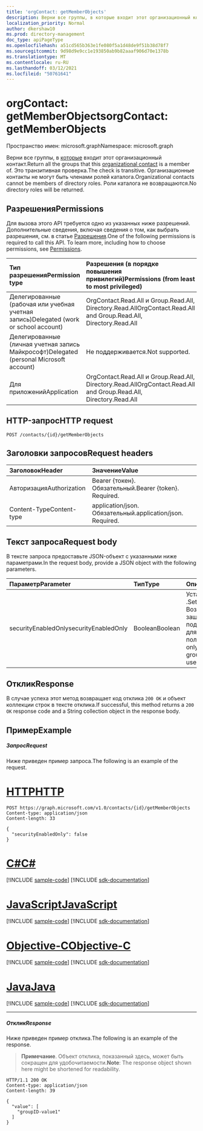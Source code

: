 ```yaml
---
title: 'orgContact: getMemberObjects'
description: Верни все группы, в которые входит этот организационный контакт. Это транзитивная проверка.
localization_priority: Normal
author: dkershaw10
ms.prod: directory-management
doc_type: apiPageType
ms.openlocfilehash: a51cd565b363e1fe080f5a1d48de9f51b38d78f7
ms.sourcegitcommit: 9d98d9e9cc1e193850ab9b82aaaf906d70e1378b
ms.translationtype: MT
ms.contentlocale: ru-RU
ms.lasthandoff: 03/12/2021
ms.locfileid: "50761641"
---
```

# <a name="orgcontact-getmemberobjects"></a><span data-ttu-id="dd004-104">orgContact: getMemberObjects</span><span class="sxs-lookup"><span data-stu-id="dd004-104">orgContact: getMemberObjects</span></span>

<span data-ttu-id="dd004-105">Пространство имен: microsoft.graph</span><span class="sxs-lookup"><span data-stu-id="dd004-105">Namespace: microsoft.graph</span></span>

<span data-ttu-id="dd004-106">Верни все группы, в [которые](../resources/orgcontact.md) входит этот организационный контакт.</span><span class="sxs-lookup"><span data-stu-id="dd004-106">Return all the groups that this [organizational contact](../resources/orgcontact.md) is a member of.</span></span> <span data-ttu-id="dd004-107">Это транзитивная проверка.</span><span class="sxs-lookup"><span data-stu-id="dd004-107">The check is transitive.</span></span> <span data-ttu-id="dd004-108">Организационные контакты не могут быть членами ролей каталога.</span><span class="sxs-lookup"><span data-stu-id="dd004-108">Organizational contacts cannot be members of directory roles.</span></span> <span data-ttu-id="dd004-109">Роли каталога не возвращаются.</span><span class="sxs-lookup"><span data-stu-id="dd004-109">No directory roles will be returned.</span></span>

## <a name="permissions"></a><span data-ttu-id="dd004-110">Разрешения</span><span class="sxs-lookup"><span data-stu-id="dd004-110">Permissions</span></span>
<span data-ttu-id="dd004-p103">Для вызова этого API требуется одно из указанных ниже разрешений. Дополнительные сведения, включая сведения о том, как выбрать разрешения, см. в статье [Разрешения](/graph/permissions-reference).</span><span class="sxs-lookup"><span data-stu-id="dd004-p103">One of the following permissions is required to call this API. To learn more, including how to choose permissions, see [Permissions](/graph/permissions-reference).</span></span>

|<span data-ttu-id="dd004-113">Тип разрешения</span><span class="sxs-lookup"><span data-stu-id="dd004-113">Permission type</span></span>      | <span data-ttu-id="dd004-114">Разрешения (в порядке повышения привилегий)</span><span class="sxs-lookup"><span data-stu-id="dd004-114">Permissions (from least to most privileged)</span></span>              |
|:--------------------|:---------------------------------------------------------|
|<span data-ttu-id="dd004-115">Делегированные (рабочая или учебная учетная запись)</span><span class="sxs-lookup"><span data-stu-id="dd004-115">Delegated (work or school account)</span></span> | <span data-ttu-id="dd004-116">OrgContact.Read.All и Group.Read.All, Directory.Read.All</span><span class="sxs-lookup"><span data-stu-id="dd004-116">OrgContact.Read.All and Group.Read.All, Directory.Read.All</span></span>  |
|<span data-ttu-id="dd004-117">Делегированные (личная учетная запись Майкрософт)</span><span class="sxs-lookup"><span data-stu-id="dd004-117">Delegated (personal Microsoft account)</span></span> | <span data-ttu-id="dd004-118">Не поддерживается.</span><span class="sxs-lookup"><span data-stu-id="dd004-118">Not supported.</span></span>    |
|<span data-ttu-id="dd004-119">Для приложений</span><span class="sxs-lookup"><span data-stu-id="dd004-119">Application</span></span> | <span data-ttu-id="dd004-120">OrgContact.Read.All и Group.Read.All, Directory.Read.All</span><span class="sxs-lookup"><span data-stu-id="dd004-120">OrgContact.Read.All and Group.Read.All, Directory.Read.All</span></span> |

## <a name="http-request"></a><span data-ttu-id="dd004-121">HTTP-запрос</span><span class="sxs-lookup"><span data-stu-id="dd004-121">HTTP request</span></span>
<!-- { "blockType": "ignored" } -->
```http
POST /contacts/{id}/getMemberObjects

```
## <a name="request-headers"></a><span data-ttu-id="dd004-122">Заголовки запросов</span><span class="sxs-lookup"><span data-stu-id="dd004-122">Request headers</span></span>
| <span data-ttu-id="dd004-123">Заголовок</span><span class="sxs-lookup"><span data-stu-id="dd004-123">Header</span></span>       | <span data-ttu-id="dd004-124">Значение</span><span class="sxs-lookup"><span data-stu-id="dd004-124">Value</span></span> |
|:---------------|:----------|
| <span data-ttu-id="dd004-125">Авторизация</span><span class="sxs-lookup"><span data-stu-id="dd004-125">Authorization</span></span>  | <span data-ttu-id="dd004-p104">Bearer {токен}. Обязательный.</span><span class="sxs-lookup"><span data-stu-id="dd004-p104">Bearer {token}. Required.</span></span> |
| <span data-ttu-id="dd004-128">Content-Type</span><span class="sxs-lookup"><span data-stu-id="dd004-128">Content-type</span></span>   | <span data-ttu-id="dd004-p105">application/json. Обязательный.</span><span class="sxs-lookup"><span data-stu-id="dd004-p105">application/json. Required.</span></span>|

## <a name="request-body"></a><span data-ttu-id="dd004-131">Текст запроса</span><span class="sxs-lookup"><span data-stu-id="dd004-131">Request body</span></span>
<span data-ttu-id="dd004-132">В тексте запроса предоставьте JSON-объект с указанными ниже параметрами.</span><span class="sxs-lookup"><span data-stu-id="dd004-132">In the request body, provide a JSON object with the following parameters.</span></span>

| <span data-ttu-id="dd004-133">Параметр</span><span class="sxs-lookup"><span data-stu-id="dd004-133">Parameter</span></span>    | <span data-ttu-id="dd004-134">Тип</span><span class="sxs-lookup"><span data-stu-id="dd004-134">Type</span></span>   |<span data-ttu-id="dd004-135">Описание</span><span class="sxs-lookup"><span data-stu-id="dd004-135">Description</span></span>|
|:---------------|:--------|:----------|
|<span data-ttu-id="dd004-136">securityEnabledOnly</span><span class="sxs-lookup"><span data-stu-id="dd004-136">securityEnabledOnly</span></span>|<span data-ttu-id="dd004-137">Boolean</span><span class="sxs-lookup"><span data-stu-id="dd004-137">Boolean</span></span>|<span data-ttu-id="dd004-138">Установите `false` для .</span><span class="sxs-lookup"><span data-stu-id="dd004-138">Set to `false`.</span></span> <span data-ttu-id="dd004-139">Возвращение лишь защищенных групп поддерживается только для пользователей.</span><span class="sxs-lookup"><span data-stu-id="dd004-139">Returning only security-enabled groups is supported for users only.</span></span>|

## <a name="response"></a><span data-ttu-id="dd004-140">Отклик</span><span class="sxs-lookup"><span data-stu-id="dd004-140">Response</span></span>

<span data-ttu-id="dd004-141">В случае успеха этот метод возвращает код отклика `200 OK` и объект коллекции строк в тексте отклика.</span><span class="sxs-lookup"><span data-stu-id="dd004-141">If successful, this method returns a `200 OK` response code and a String collection object in the response body.</span></span>

## <a name="example"></a><span data-ttu-id="dd004-142">Пример</span><span class="sxs-lookup"><span data-stu-id="dd004-142">Example</span></span>

##### <a name="request"></a><span data-ttu-id="dd004-143">Запрос</span><span class="sxs-lookup"><span data-stu-id="dd004-143">Request</span></span>
<span data-ttu-id="dd004-144">Ниже приведен пример запроса.</span><span class="sxs-lookup"><span data-stu-id="dd004-144">The following is an example of the request.</span></span>


# <a name="http"></a>[<span data-ttu-id="dd004-145">HTTP</span><span class="sxs-lookup"><span data-stu-id="dd004-145">HTTP</span></span>](#tab/http)
<!-- {
  "blockType": "request",
  "name": "orgcontact_getmemberobjects"
}-->
```http
POST https://graph.microsoft.com/v1.0/contacts/{id}/getMemberObjects
Content-type: application/json
Content-length: 33

{
  "securityEnabledOnly": false
}
```
# <a name="c"></a>[<span data-ttu-id="dd004-146">C#</span><span class="sxs-lookup"><span data-stu-id="dd004-146">C#</span></span>](#tab/csharp)
[!INCLUDE [sample-code](../includes/snippets/csharp/orgcontact-getmemberobjects-csharp-snippets.md)]
[!INCLUDE [sdk-documentation](../includes/snippets/snippets-sdk-documentation-link.md)]

# <a name="javascript"></a>[<span data-ttu-id="dd004-147">JavaScript</span><span class="sxs-lookup"><span data-stu-id="dd004-147">JavaScript</span></span>](#tab/javascript)
[!INCLUDE [sample-code](../includes/snippets/javascript/orgcontact-getmemberobjects-javascript-snippets.md)]
[!INCLUDE [sdk-documentation](../includes/snippets/snippets-sdk-documentation-link.md)]

# <a name="objective-c"></a>[<span data-ttu-id="dd004-148">Objective-C</span><span class="sxs-lookup"><span data-stu-id="dd004-148">Objective-C</span></span>](#tab/objc)
[!INCLUDE [sample-code](../includes/snippets/objc/orgcontact-getmemberobjects-objc-snippets.md)]
[!INCLUDE [sdk-documentation](../includes/snippets/snippets-sdk-documentation-link.md)]

# <a name="java"></a>[<span data-ttu-id="dd004-149">Java</span><span class="sxs-lookup"><span data-stu-id="dd004-149">Java</span></span>](#tab/java)
[!INCLUDE [sample-code](../includes/snippets/java/orgcontact-getmemberobjects-java-snippets.md)]
[!INCLUDE [sdk-documentation](../includes/snippets/snippets-sdk-documentation-link.md)]

---


##### <a name="response"></a><span data-ttu-id="dd004-150">Отклик</span><span class="sxs-lookup"><span data-stu-id="dd004-150">Response</span></span>
<span data-ttu-id="dd004-151">Ниже приведен пример отклика.</span><span class="sxs-lookup"><span data-stu-id="dd004-151">The following is an example of the response.</span></span>
><span data-ttu-id="dd004-152">**Примечание**. Объект отклика, показанный здесь, может быть сокращен для удобочитаемости.</span><span class="sxs-lookup"><span data-stu-id="dd004-152">**Note**: The response object shown here might be shortened for readability.</span></span> 
<!-- {
  "blockType": "response",
  "truncated": true,
  "@odata.type": "string",
  "isCollection": true
} -->
```http
HTTP/1.1 200 OK
Content-type: application/json
Content-length: 39

{
  "value": [
    "groupID-value1"
  ]
}
```

<!-- uuid: 8fcb5dbc-d5aa-4681-8e31-b001d5168d79
2015-10-25 14:57:30 UTC -->
<!--
{
  "type": "#page.annotation",
  "description": "orgContact: getMemberObjects",
  "keywords": "",
  "section": "documentation",
  "tocPath": "",
  "suppressions": [
  ]
}
-->

